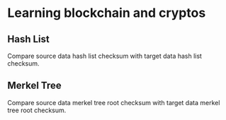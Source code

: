 # Learning blockchain and cryptos
## Hash List
Compare source data hash list checksum with target data hash list checksum.

## Merkel Tree
Compare source data merkel tree root checksum with target data merkel tree root checksum.
